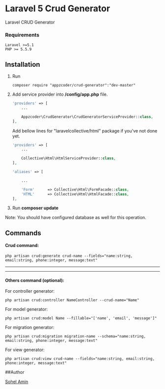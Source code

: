 # Laravel 5 Crud Generator
Laravel CRUD Generator

### Requirements
    Laravel >=5.1
    PHP >= 5.5.9 

## Installation

1. Run 
    ```
    composer require "appzcoder/crud-generator":"dev-master"
    ```
    
2. Add service provider into **/config/app.php** file.
    ```php
    'providers' => [
        ...
    
        Appzcoder\CrudGenerator\CrudGeneratorServiceProvider::class,
    ],
    ```
    
    Add bellow lines for "laravelcollective/html" package if you've not done yet.

    ```php
    'providers' => [
        ...
    
        Collective\Html\HtmlServiceProvider::class,
    ],
    
    'aliases' => [
    
        ...
    
        'Form'		=> Collective\Html\FormFacade::class, 
    	'HTML'		=> Collective\Html\HtmlFacade::class,
    ],
    ```
3. Run **composer update**

Note: You should have configured database as well for this operation.

## Commands

#### Crud command:

```
php artisan crud:generate crud-name --fields="name:string, email:string, phone:integer, message:text"
```

-----------
-----------


#### Others command (optional):

For controller generator: 

```
php artisan crud:controller NameController --crud-name="Name"
```

For model generator: 

```
php artisan crud:model Name --fillable="['name', 'email', 'message']"
```

For migration generator: 

```
php artisan crud:migration migration-name --schema="name:string, email:string, phone:integer, message:text"
```

For view generator: 

```
php artisan crud:view crud-name --fields="name:string, email:string, phone:integer, message:text"
```

##Author

<a href="http://www.sohelamin.com">Sohel Amin</a>
